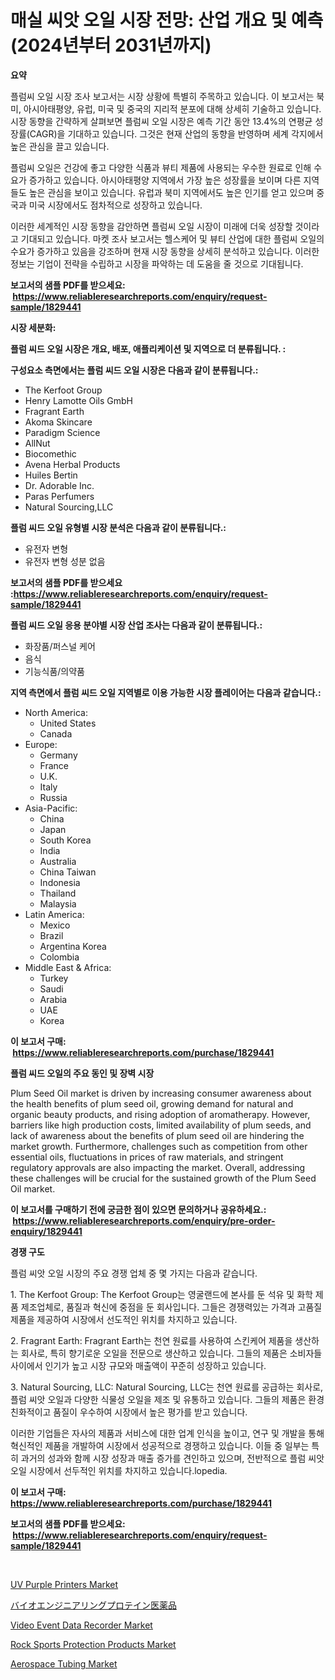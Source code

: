 <p><h1>매실 씨앗 오일 시장 전망: 산업 개요 및 예측 (2024년부터 2031년까지)</h1></p><p><strong>요약</strong></p>
<p><p>플럼씨 오일 시장 조사 보고서는 시장 상황에 특별히 주목하고 있습니다. 이 보고서는 북미, 아시아태평양, 유럽, 미국 및 중국의 지리적 분포에 대해 상세히 기술하고 있습니다. 시장 동향을 간략하게 살펴보면 플럼씨 오일 시장은 예측 기간 동안 13.4%의 연평균 성장률(CAGR)을 기대하고 있습니다. 그것은 현재 산업의 동향을 반영하며 세계 각지에서 높은 관심을 끌고 있습니다.</p><p>플럼씨 오일은 건강에 좋고 다양한 식품과 뷰티 제품에 사용되는 우수한 원료로 인해 수요가 증가하고 있습니다. 아시아태평양 지역에서 가장 높은 성장률을 보이며 다른 지역들도 높은 관심을 보이고 있습니다. 유럽과 북미 지역에서도 높은 인기를 얻고 있으며 중국과 미국 시장에서도 점차적으로 성장하고 있습니다.</p><p>이러한 세계적인 시장 동향을 감안하면 플럼씨 오일 시장이 미래에 더욱 성장할 것이라고 기대되고 있습니다. 마켓 조사 보고서는 헬스케어 및 뷰티 산업에 대한 플럼씨 오일의 수요가 증가하고 있음을 강조하며 현재 시장 동향을 상세히 분석하고 있습니다. 이러한 정보는 기업이 전략을 수립하고 시장을 파악하는 데 도움을 줄 것으로 기대됩니다.</p></p>
<p><strong>보고서의 샘플 PDF를 받으세요: &nbsp;<a href="https://www.reliableresearchreports.com/enquiry/request-sample/1829441">https://www.reliableresearchreports.com/enquiry/request-sample/1829441</a></strong></p>
<p><strong>시장 세분화:</strong></p>
<p><strong> 플럼 씨드 오일 시장은 개요, 배포, 애플리케이션 및 지역으로 더 분류됩니다. :</strong></p>
<p><strong>구성요소 측면에서는 플럼 씨드 오일 시장은 다음과 같이 분류됩니다.:</strong></p>
<p><ul><li>The Kerfoot Group</li><li>Henry Lamotte Oils GmbH</li><li>Fragrant Earth</li><li>Akoma Skincare</li><li>Paradigm Science</li><li>AllNut</li><li>Biocomethic</li><li>Avena Herbal Products</li><li>Huiles Bertin</li><li>Dr. Adorable Inc.</li><li>Paras Perfumers</li><li>Natural Sourcing,LLC</li></ul></p>
<p><strong> 플럼 씨드 오일 유형별 시장 분석은 다음과 같이 분류됩니다.:</strong></p>
<p><ul><li>유전자 변형</li><li>유전자 변형 성분 없음</li></ul></p>
<p><strong>보고서의 샘플 PDF를 받으세요 :<a href="https://www.reliableresearchreports.com/enquiry/request-sample/1829441">https://www.reliableresearchreports.com/enquiry/request-sample/1829441</a></strong></p>
<p><strong> 플럼 씨드 오일 응용 분야별 시장 산업 조사는 다음과 같이 분류됩니다.:</strong></p>
<p><ul><li>화장품/퍼스널 케어</li><li>음식</li><li>기능식품/의약품</li></ul></p>
<p><strong>지역 측면에서 플럼 씨드 오일 지역별로 이용 가능한 시장 플레이어는 다음과 같습니다.:</strong></p>
<p><ul>
    <li>
        North America:
        <ul>
            <li>United States</li>
            <li>Canada</li>
        </ul>
    </li>
    <li>
        Europe:
        <ul>
            <li>Germany</li>
            <li>France</li>
            <li>U.K.</li>
            <li>Italy</li>
            <li>Russia</li>
        </ul>
    </li>
    <li>
        Asia-Pacific:
        <ul>
            <li>China</li>
            <li>Japan</li>
            <li>South Korea</li>
            <li>India</li>
            <li>Australia</li>
            <li>China Taiwan</li>
            <li>Indonesia</li>
            <li>Thailand</li>
            <li>Malaysia</li>
        </ul>
    </li>
    <li>
        Latin America:
        <ul>
            <li>Mexico</li>
            <li>Brazil</li>
            <li>Argentina Korea</li>
            <li>Colombia</li>
        </ul>
    </li>
    <li>
        Middle East & Africa:
        <ul>
            <li>Turkey</li>
            <li>Saudi</li>
            <li>Arabia</li>
            <li>UAE</li>
            <li>Korea</li>
        </ul>
    </li>
    </ul></p>
<p><strong>이 보고서 구매: &nbsp;<a href="https://www.reliableresearchreports.com/purchase/1829441">https://www.reliableresearchreports.com/purchase/1829441</a></strong></p>
<p><strong>플럼 씨드 오일의 주요 동인 및 장벽 시장</strong></p>
<p><p>Plum Seed Oil market is driven by increasing consumer awareness about the health benefits of plum seed oil, growing demand for natural and organic beauty products, and rising adoption of aromatherapy. However, barriers like high production costs, limited availability of plum seeds, and lack of awareness about the benefits of plum seed oil are hindering the market growth. Furthermore, challenges such as competition from other essential oils, fluctuations in prices of raw materials, and stringent regulatory approvals are also impacting the market. Overall, addressing these challenges will be crucial for the sustained growth of the Plum Seed Oil market.</p></p>
<p><strong>이 보고서를 구매하기 전에 궁금한 점이 있으면 문의하거나 공유하세요.: &nbsp;<a href="https://www.reliableresearchreports.com/enquiry/pre-order-enquiry/1829441">https://www.reliableresearchreports.com/enquiry/pre-order-enquiry/1829441</a></strong></p>
<p><strong>경쟁 구도</strong></p>
<p><p>플럼 씨앗 오일 시장의 주요 경쟁 업체 중 몇 가지는 다음과 같습니다. </p><p>1. The Kerfoot Group: The Kerfoot Group는 영굴랜드에 본사를 둔 석유 및 화학 제품 제조업체로, 품질과 혁신에 중점을 둔 회사입니다. 그들은 경쟁력있는 가격과 고품질 제품을 제공하여 시장에서 선도적인 위치를 차지하고 있습니다.</p><p>2. Fragrant Earth: Fragrant Earth는 천연 원료를 사용하여 스킨케어 제품을 생산하는 회사로, 특히 향기로운 오일을 전문으로 생산하고 있습니다. 그들의 제품은 소비자들 사이에서 인기가 높고 시장 규모와 매출액이 꾸준히 성장하고 있습니다.</p><p>3. Natural Sourcing, LLC: Natural Sourcing, LLC는 천연 원료를 공급하는 회사로, 플럼 씨앗 오일과 다양한 식물성 오일을 제조 및 유통하고 있습니다. 그들의 제품은 환경 친화적이고 품질이 우수하여 시장에서 높은 평가를 받고 있습니다.</p><p>이러한 기업들은 자사의 제품과 서비스에 대한 업계 인식을 높이고, 연구 및 개발을 통해 혁신적인 제품을 개발하여 시장에서 성공적으로 경쟁하고 있습니다. 이들 중 일부는 특히 과거의 성과와 함께 시장 성장과 매출 증가를 견인하고 있으며, 전반적으로 플럼 씨앗 오일 시장에서 선두적인 위치를 차지하고 있습니다.lopedia.</p></p>
<p><strong>이 보고서 구매: &nbsp; <a href="https://www.reliableresearchreports.com/purchase/1829441">https://www.reliableresearchreports.com/purchase/1829441</a></strong></p>
<p><strong>보고서의 샘플 PDF를 받으세요: &nbsp;<a href="https://www.reliableresearchreports.com/enquiry/request-sample/1829441">https://www.reliableresearchreports.com/enquiry/request-sample/1829441</a></strong><strong></strong></p>
<p>&nbsp;</p>
<p><p><a href="https://view.publitas.com/reportprime-1/uv-purple-printers-market-share-market-new-trends-analysis-report-by-type-by-application-by-end-use-by-region-and-segment-forecasts-2024-2031/">UV Purple Printers Market</a></p><p><a href="https://medium.com/@ariellekub2023/%E3%83%90%E3%82%A4%E3%82%AA%E3%82%A8%E3%83%B3%E3%82%B8%E3%83%8B%E3%82%A2%E3%83%AA%E3%83%B3%E3%82%B0%E3%81%95%E3%82%8C%E3%81%9F%E3%82%BF%E3%83%B3%E3%83%91%E3%82%AF%E8%B3%AA%E8%96%AC%E5%B8%82%E5%A0%B4%E3%81%AE%E8%A6%8F%E6%A8%A1%E3%81%A8%E5%B8%82%E5%A0%B4%E5%8B%95%E5%90%91-%E7%94%A3%E6%A5%AD%E5%85%A8%E4%BD%93%E3%81%AE%E5%8C%85%E6%8B%AC%E7%9A%84%E3%81%AA%E6%A6%82%E8%A6%81-2024%E5%B9%B4%E3%81%8B%E3%82%892031%E5%B9%B4%E3%81%BE%E3%81%A7-f98a22cd6319">バイオエンジニアリングプロテイン医薬品</a></p><p><a href="https://github.com/GroverBarry/Market-Research-Report-List-4/blob/main/video-event-data-recorder-market.md">Video Event Data Recorder Market</a></p><p><a href="https://view.publitas.com/reportprime-1/rock-sports-protection-products-market-size-share-trends-analysis-report-by-application-regional-outlook-competitive-strategies-and-segment-forecasts-2023-2030/">Rock Sports Protection Products Market</a></p><p><a href="https://scarlet-rocket-c63.notion.site/Aerospace-Tubing-Market-Size-Growth-Outlook-from-2024-to-2031-projecting-at-Market-s-Trends-Analys-19d3b4f327b841a78e33cd4dcfc12f24">Aerospace Tubing Market</a></p></p>